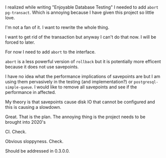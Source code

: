 I realized while writing "Enjoyable Database Testing" I needed to add `abort` `pg-transact`. Which is annoying because I have given this project so little love.

I'm not a fan of it. I want to rewrite the whole thing.

I want to get rid of the transaction but anyway I can't do that now. I will be forced to later.

For now I need to add `abort` to the interface.

`abort` is a less powerful version of `rollback` but it is potentially more efficent because it does not use savepoints.

I have no idea what the performance implications of savepoints are but I am using them pervasively in the testing (and implementation?) or `postgresql-simple-queue`. I would like to remove all savepoints and see if the performance in affected.

My theory is that savepoints cause disk IO that cannot be configured and this is causing a slowdown.

Great. That is the plan. The annoying thing is the project needs to be brought into 2020's

CI. Check.

Obvious sloppyness. Check.

Should be addressed in 0.3.0.0.
